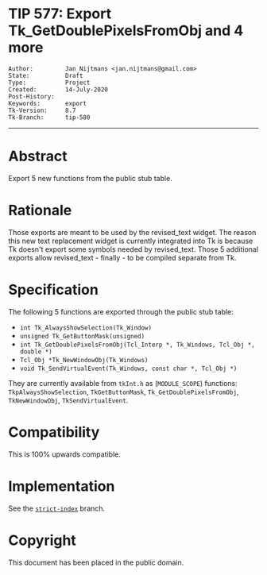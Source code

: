 # TIP 577: Export Tk_GetDoublePixelsFromObj and 4 more
	Author:         Jan Nijtmans <jan.nijtmans@gmail.com>
	State:          Draft
	Type:           Project
	Created:        14-July-2020
	Post-History:
	Keywords:       export
	Tk-Version:     8.7
	Tk-Branch:      tip-580
-----

# Abstract

Export 5 new functions from the public stub table.

# Rationale

Those exports are meant to be used by the revised_text widget. The reason this new text replacement widget
is currently integrated into Tk is because Tk doesn't export some symbols needed by revised_text. Those
5 additional exports allow revised_text - finally - to be compiled separate from Tk.

# Specification

The following 5 functions are exported through the public stub table:

  * `int Tk_AlwaysShowSelection(Tk_Window)`
  * `unsigned Tk_GetButtonMask(unsigned)`
  * `int Tk_GetDoublePixelsFromObj(Tcl_Interp *, Tk_Windows, Tcl_Obj *, double *)`
  * `Tcl_Obj *Tk_NewWindowObj(Tk_Windows)`
  * `void Tk_SendVirtualEvent(Tk_Windows, const char *, Tcl_Obj *)`

They are currently available from `tkInt.h` as (`MODULE_SCOPE`) functions: `TkpAlwaysShowSelection`,
`TkGetButtonMask`, `Tk_GetDoublePixelsFromObj`, `TkNewWindowObj`, `TkSendVirtualEvent`.

# Compatibility

This is 100% upwards compatible.

# Implementation

See the [`strict-index`](https://core.tcl-lang.org/tk/timeline?r=tip-580) branch.

# Copyright

This document has been placed in the public domain.
